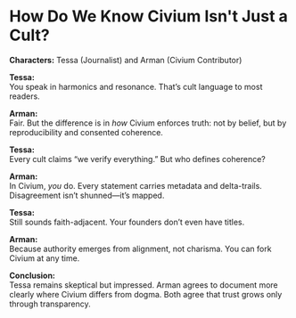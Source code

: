 # How Do We Know Civium Isn't Just a Cult?

**Characters:** Tessa (Journalist) and Arman (Civium Contributor)

**Tessa:**  
You speak in harmonics and resonance. That’s cult language to most readers.

**Arman:**  
Fair. But the difference is in *how* Civium enforces truth: not by belief, but by reproducibility and consented coherence.

**Tessa:**  
Every cult claims “we verify everything.” But who defines coherence?

**Arman:**  
In Civium, *you* do. Every statement carries metadata and delta-trails. Disagreement isn’t shunned—it’s mapped.

**Tessa:**  
Still sounds faith-adjacent. Your founders don’t even have titles.

**Arman:**  
Because authority emerges from alignment, not charisma. You can fork Civium at any time.

**Conclusion:**  
Tessa remains skeptical but impressed. Arman agrees to document more clearly where Civium differs from dogma. Both agree that trust grows only through transparency.
